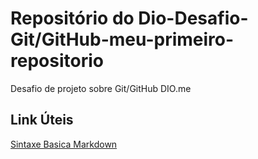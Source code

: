 # Repositório do Dio-Desafio-Git/GitHub-meu-primeiro-repositorio
Desafio de projeto sobre Git/GitHub DIO.me

## Link Úteis
[Sintaxe Basica Markdown](https://www.markdownguide.org/basic-syntax/)
